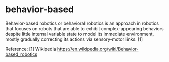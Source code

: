 # behavior-based
Behavior-based robotics or behavioral robotics is an approach in robotics 
that focuses on robots that are able to exhibit complex-appearing behaviors 
despite little internal variable state to model its immediate environment, 
mostly gradually correcting its actions via sensory-motor links. [1]

















Reference:
[1] Wikipedia https://en.wikipedia.org/wiki/Behavior-based_robotics


